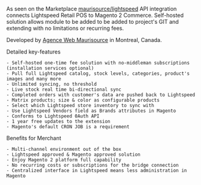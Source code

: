 As seen on the Marketplace [maurisource/lightspeed](https://marketplace.magento.com/maurisource-lightspeed.html) 
API integration connects Lightspeed Retail POS to Magento 2 Commerce. Self-hosted solution allows module to be added to be added to project's GIT and extending with no limitations or recurring fees.

Developed by [Agence Web Maurisource](https://maurisource.com/) in Montreal, Canada.

Detailed key-features

    - Self-hosted one-time fee solution with no-middleman subscriptions (installation services optional)
    - Pull full Lightspeed catalog, stock levels, categories, product's images and many more
    - Unlimited syncing, no threshold
    - Live stock real time bi-directional sync
    - Completed orders with customer's data are pushed back to Lightspeed
    - Matrix products; size & color as configurable products
    - Select which Lightspeed store inventory to sync with
    - Use Lightspeed Vendors field as Brands attributes in Magento
    - Conforms to Lightspeed 0Auth API
    - 1 year free updates to the extension
    - Magento's default CRON JOB is a requirement

Benefits for Merchant

    - Multi-channel environment out of the box
    - Lightspeed approved & Magento approved solution
    - Enjoy Magento 2 platform full capability
    - No recurring costs or subscriptions for the bridge connection
    - Centralized interface in Lightspeed means less administration in Magento
